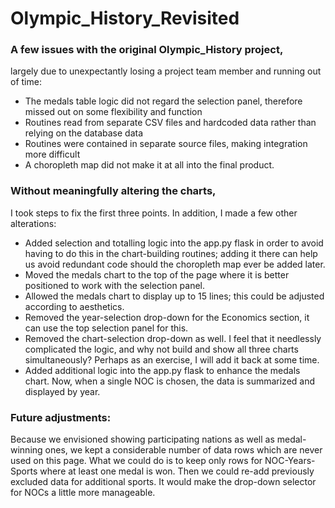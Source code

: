 # Olympic_History_Revisited

### A few issues with the original Olympic_History project, 
largely due to unexpectantly losing a project team member and running out of time:
- The medals table logic did not regard the selection panel, therefore missed out on some flexibility and function
- Routines read from separate CSV files and hardcoded data rather than relying on the database data
- Routines were contained in separate source files, making integration more difficult
- A choropleth map did not make it at all into the final product.

### Without meaningfully altering the charts, 
I took steps to fix the first three points.  In addition, I made a few other alterations:
- Added selection and totalling logic into the app.py flask in order to avoid having to do this in the chart-building routines; adding it there can help us avoid redundant code should the choropleth map ever be added later.
- Moved the medals chart to the top of the page where it is better positioned to work with the selection panel.
- Allowed the medals chart to display up to 15 lines; this could be adjusted according to aesthetics.
- Removed the year-selection drop-down for the Economics section, it can use the top selection panel for this.
- Removed the chart-selection drop-down as well.  I feel that it needlessly complicated the logic, and why not build and show all three charts simultaneously?  Perhaps as an exercise, I will add it back at some time.
- Added additional logic into the app.py flask to enhance the medals chart.  Now, when a single NOC is chosen, the data is summarized and displayed by year.

### Future adjustments:
Because we envisioned showing participating nations as well as medal-winning ones, we kept a considerable number of data rows which are never used on this page.  What we could do is to keep only rows for NOC-Years-Sports where at least one medal is won.  Then we could re-add previously excluded data for additional sports.  It would make the drop-down selector for NOCs a little more manageable.
